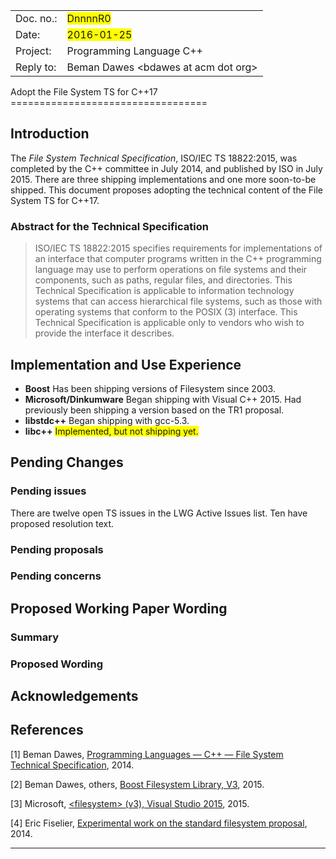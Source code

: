 <table>
<tr>
  <td align="left">Doc. no.:</td>
  <td align="left"><span style="background-color:yellow">DnnnnR0</span></td>
</tr>
<tr>
  <td align="left">Date:</td>
  <td align="left"><span style="background-color:yellow">2016-01-25</span></td>
</tr>
<tr>
  <td align="left">Project:</td>
  <td align="left">Programming Language C++</td>
</tr>
<tr>
  <td align="left" valign="top">Reply to:</td>
  <td align="left">Beman Dawes &lt;bdawes at acm dot org&gt;</br>
</table>
Adopt the File System TS for C++17
==================================

Introduction
------------

The *File System Technical Specification*, ISO/IEC TS 18822:2015, was completed by the C++ committee in July 2014, and published by ISO in July 2015. There are three shipping implementations and one more soon-to-be shipped. This document proposes adopting the technical content of the File System TS for C++17.

### Abstract for the Technical Specification

>ISO/IEC TS 18822:2015 specifies requirements for implementations of an interface that computer programs written in the C++ programming language may use to perform operations on file systems and their components, such as paths, regular files, and directories. This Technical Specification is applicable to information technology systems that can access hierarchical file systems, such as those with operating systems that conform to the POSIX (3) interface. This Technical Specification is applicable only to vendors who wish to provide the interface it describes.   

Implementation and Use Experience
---------------------------------

* **Boost** Has been shipping versions of Filesystem since 2003.
* **Microsoft/Dinkumware** Began shipping with Visual C++ 2015. Had previously been shipping a version based on the TR1 proposal.
* **libstdc++** Began shipping with gcc-5.3.
* **libc++** <span style="background-color:yellow">Implemented, but not shipping yet.</span> 

Pending Changes
---------------

### Pending issues

There are twelve open TS issues in the LWG Active Issues list. Ten have proposed resolution text.

### Pending proposals

### Pending concerns

Proposed Working Paper Wording
------------------------------

### Summary

### Proposed Wording

Acknowledgements
----------------

References
----------

[1]: www.open-std.org/jtc1/sc22/wg21/docs/papers/2014/n4100.pdf
[2]: www.boost.org/doc/libs/1_60_0/libs/filesystem/doc/index.htm
[3]: msdn.microsoft.com/en-us/library/hh874694.aspx
[4]: github.com/efcs/filesystem-standalone

&lsqb;<a name="1">1</a>&rsqb; Beman Dawes, [Programming Languages — C++ — File System Technical Specification][1], 2014. 

&lsqb;<a name="2">2</a>&rsqb; Beman Dawes, others, [Boost Filesystem Library, V3][2], 2015. 

&lsqb;<a name="3">3</a>&rsqb; Microsoft, [&lt;filesystem&gt; (v3), Visual Studio 2015][3], 2015. 

&lsqb;<a name="4">4</a>&rsqb; Eric Fiselier, [Experimental work on the standard filesystem proposal][4], 2014. 


---
